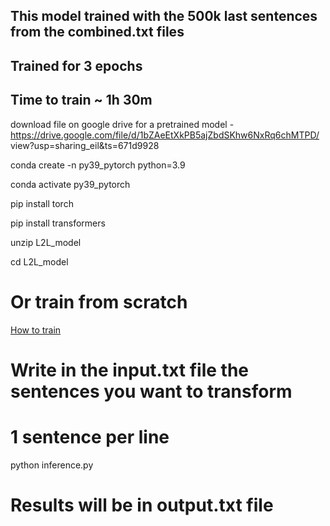 
## This model trained with the 500k last sentences from the combined.txt files
## Trained for 3 epochs
## Time to train ~ 1h 30m

download file on google drive for a pretrained model - https://drive.google.com/file/d/1bZAeEtXkPB5ajZbdSKhw6NxRq6chMTPD/ view?usp=sharing_eil&ts=671d9928

conda create -n py39_pytorch python=3.9

conda activate py39_pytorch

pip install torch

pip install transformers

unzip L2L_model

cd L2L_model

# Or train from scratch

[How to train](src/l2l/README.md)

# Write in the input.txt file the sentences you want to transform
# 1 sentence per line

python inference.py

# Results will be in output.txt file
